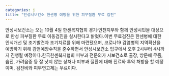 ```yaml
---
categories: j
title: "안성시보건소 한센병 예방을 위한 피부질환 무료 검진"
---
```

안성시보건소는 오는 10월 4일 한센복지협회 경기·인천지부와 함께 안성시민을 대상으로 만성 피부질환 무료 이동검진을 실시한다고 밝혔다.이번 무료검진은 한센병에 대한 인식개선 및 조기발견과 조기치료를 위해 마련됐으며, 코로나19 감염병의 지역확산을 예방하기 위해 감염예방수칙을 준수하면서 안성시보건소 입구에서 오후 2시부터 4시까지 진행될 예정이다.한국한센복지협회 피부과 전문의가 시보건소로 출장, 방문해 무좀, 습진, 가려움증 등 잘 낫지 않는 상처나 피부과 질환에 대해 진료와 투약 처방을 할 예정이며, 검진비와 피부연고제는 무료이다.